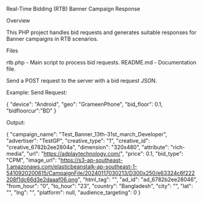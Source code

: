 Real-Time Bidding (RTB) Banner Campaign Response

Overview

This PHP project handles bid requests and generates suitable responses for Banner campaigns in RTB scenarios.

Files

rtb.php - Main script to process bid requests. README.md - Documentation file.

Send a POST request to the server with a bid request JSON.

Example: Send Request:

{
    "device": "Android",
    "geo": "GrameenPhone",
    "bid_floor": 0.1,
    "bidfloorcur":"BD"
}

Output:

{
    "campaign_name": "Test_Banner_13th-31st_march_Developer",
    "advertiser": "TestGP",
    "creative_type": "1",
    "creative_id": "creative_6782b2ee2804a",
    "dimension": "320x480",
    "attribute": "rich-media",
    "url": "https://adplaytechnology.com/",
    "price": 0.1,
    "bid_type": "CPM",
    "image_url": "https://s3-ap-southeast-1.amazonaws.com/elasticbeanstalk-ap-southeast-1-5410920200615/CampaignFile/20240117030213/D300x250/e63324c6f222208f1dc66d3e2daaaf06.png",
    "html_tag": "",
    "ad_id": "ad_6782b2ee28046",
    "from_hour": "0",
    "to_hour": "23",
    "country": "Bangladesh",
    "city": "",
    "lat": "",
    "lng": "",
    "platform": null,
    "audience_targeting": 0
}

